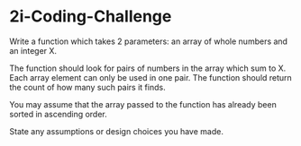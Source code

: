 # 2i-Coding-Challenge

Write a function which takes 2 parameters: an array of whole numbers and an integer X.

The function should look for pairs of numbers in the array which sum to X. Each array element can only be used in one pair. The function should return the count of how many such pairs it finds.

You may assume that the array passed to the function has already been sorted in ascending order.

State any assumptions or design choices you have made.
